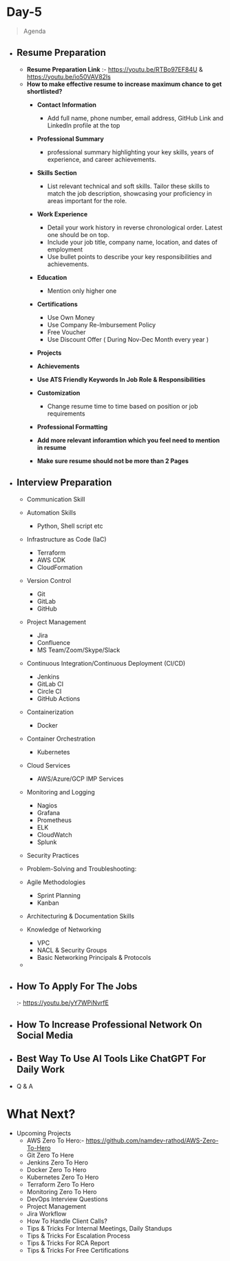 # Day-5
> Agenda

- ## Resume Preparation
    - **Resume Preparation Link** :- https://youtu.be/RTBo97EF84U  & https://youtu.be/io50VAV82ls
    - **How to make effective resume to increase maximum chance to get shortlisted?**
        - **Contact Information**
            - Add full name, phone number, email address, GitHub Link and LinkedIn profile at the top
        - **Professional Summary**
            - professional summary highlighting your key skills, years of experience, and career achievements.
        - **Skills Section**
            - List relevant technical and soft skills. Tailor these skills to match the job description, showcasing your proficiency in areas important for the role.
        - **Work Experience**
            - Detail your work history in reverse chronological order. Latest one should be on top.
            - Include your job title, company name, location, and dates of employment
            - Use bullet points to describe your key responsibilities and achievements.
        - **Education**
            - Mention only higher one
        - **Certifications**
            - Use Own Money
            - Use Company Re-Imbursement Policy
            - Free Voucher
            - Use Discount Offer ( During Nov-Dec Month every year )

        - **Projects**
        - **Achievements**
        - **Use ATS Friendly Keywords In Job Role & Responsibilities**
        - **Customization**
            - Change resume time to time based on position or job requirements
        - **Professional Formatting**
        - **Add more relevant inforamtion which you feel need to mention in resume**
        - **Make sure resume should not be more than 2 Pages**
                     
- ## Interview Preparation
    - Communication Skill
    - Automation Skills
        - Python, Shell script etc
    - Infrastructure as Code (IaC)
        - Terraform
        - AWS CDK
        - CloudFormation
    - Version Control
        - Git
        - GitLab
        - GitHub
    - Project Management
        - Jira
        - Confluence
        - MS Team/Zoom/Skype/Slack
    - Continuous Integration/Continuous Deployment (CI/CD)
        - Jenkins
        - GitLab CI
        - Circle CI
        - GitHub Actions
    
    - Containerization
        - Docker

    - Container Orchestration    
        - Kubernetes

    - Cloud Services
        - AWS/Azure/GCP IMP Services
    - Monitoring and Logging
        - Nagios
        - Grafana
        - Prometheus
        - ELK
        - CloudWatch
        - Splunk
    - Security Practices
    - Problem-Solving and Troubleshooting:
    - Agile Methodologies
        - Sprint Planning
        - Kanban 

    - Architecturing & Documentation Skills
    - Knowledge of Networking
        - VPC
        - NACL & Security Groups
        - Basic Networking Principals & Protocols

    -     

- ## How To Apply For The Jobs
     :- https://youtu.be/yY7WPiNvrfE
- ## How To Increase Professional Network On Social Media
- ## Best Way To Use AI Tools Like ChatGPT For Daily Work
- Q & A

# What Next?
- Upcoming Projects
    - AWS Zero To Hero:- https://github.com/namdev-rathod/AWS-Zero-To-Hero
    - Git Zero To Here
    - Jenkins Zero To Hero
    - Docker Zero To Hero
    - Kubernetes Zero To Hero
    - Terraform Zero To Hero
    - Monitoring Zero To Hero
    - DevOps Interview Questions
    - Project Management
    - Jira Workflow
    - How To Handle Client Calls?
    - Tips & Tricks For Internal Meetings, Daily Standups
    - Tips & Tricks For Escalation Process
    - Tips & Tricks For RCA Report
    - Tips & Tricks For Free Certifications

    
